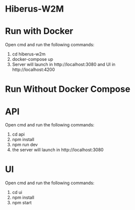 # Hiberus-W2M

# Run with Docker
Open cmd and run the following commands:

  1. cd hiberus-w2m
  2. docker-compose up
  3. Server will launch in http://localhost:3080 and UI in http://localhost:4200

# Run Without Docker Compose

# API
Open cmd and run the following commands:
  1. cd api
  2. npm install
  3. npm run dev
  4. the server will launch in http://localhost:3080

# UI
Open cmd and run the following commands:
  1. cd ui
  2. npm install
  3. npm start
